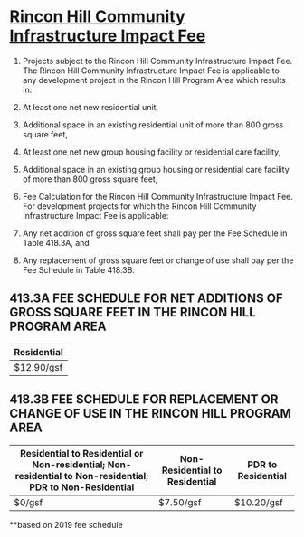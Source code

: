 # [Rincon Hill Community Infrastructure Impact Fee](http://library.amlegal.com/nxt/gateway.dll/California/planning/article4developmentimpactfeesandprojectr?f=templates$fn=default.htm$3.0$vid=amlegal:sanfrancisco_ca$anc=JD_418)

1. Projects subject to the Rincon Hill Community Infrastructure Impact Fee. The Rincon Hill Community Infrastructure Impact Fee is applicable to any development project in the Rincon Hill Program Area which results in:

  1. At least one net new residential unit,
  2. Additional space in an existing residential unit of more than 800 gross square feet,
  3. At least one net new group housing facility or residential care facility,
  4. Additional space in an existing group housing or residential care facility of more than 800 gross square feet,

1. Fee Calculation for the Rincon Hill Community Infrastructure Impact Fee. For development projects for which the Rincon Hill Community Infrastructure Impact Fee is applicable:

  1. Any net addition of gross square feet shall pay per the Fee Schedule in Table 418.3A, and
  2. Any replacement of gross square feet or change of use shall pay per the Fee Schedule in Table 418.3B.

## 413.3A FEE SCHEDULE FOR NET ADDITIONS OF GROSS SQUARE FEET IN THE RINCON HILL PROGRAM AREA

| Residential
| -----------
| $12.90/gsf

## 418.3B FEE SCHEDULE FOR REPLACEMENT OR CHANGE OF USE IN THE RINCON HILL PROGRAM AREA

Residential to Residential or Non-residential; Non-residential to Non-residential; PDR to Non-Residential | Non-Residential to Residential | PDR to Residential
--------------------------------------------------------------------------------------------------------- | ------------------------------ | ------------------
$0/gsf                                                                                                    | $7.50/gsf                      | $10.20/gsf

**based on 2019 fee schedule
